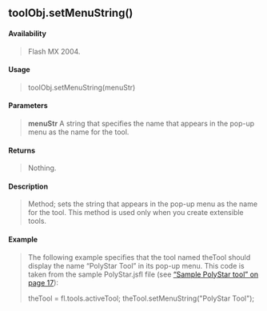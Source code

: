 ## toolObj.setMenuString()

#### Availability

> Flash MX 2004.

#### Usage

> toolObj.setMenuString(menuStr)

#### Parameters

> **menuStr** A string that specifies the name that appears in the pop-up menu as the name for the tool.

#### Returns

> Nothing.

#### Description

> Method; sets the string that appears in the pop-up menu as the name for the tool. This method is used only when you create extensible tools.

#### Example

> The following example specifies that the tool named theTool should display the name “PolyStar Tool” in its pop-up menu. This code is taken from the sample PolyStar.jsfl file (see [“Sample PolyStar tool” on page 17](#_bookmark10)):
>
> theTool = fl.tools.activeTool; theTool.setMenuString("PolyStar Tool");
